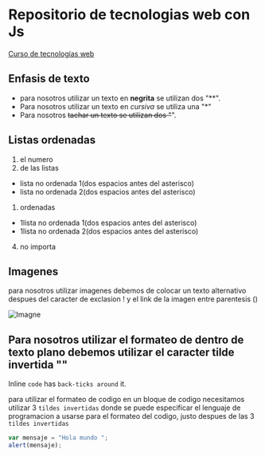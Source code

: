 # Repositorio de tecnologias web con Js

[Curso de tecnologías web](https://github.com/wilgue10/TecWeb2016B.git)
## Enfasis de texto
* para nosotros utilizar un texto en **negrita** se utilizan dos "**".
* Para nosotros utilizar un texto en *cursiva* se utiliza una "*"
* Para nosotros ~~tachar un texto se utilizan dos "~~".

## Listas ordenadas
1.  el numero
2. de las listas
  * lista no ordenada 1(dos espacios antes del asterisco)
  * lista no ordenada 2(dos espacios antes del asterisco)
1. ordenadas 
  * 1lista no ordenada 1(dos espacios antes del asterisco)
  * 1lista no ordenada 2(dos espacios antes del asterisco)
4. no importa

## Imagenes
para nosotros utilizar imagenes debemos de colocar un texto alternativo despues del caracter de exclasion ! y el link de la imagen entre parentesis ()
 
![Imagne](https://encrypted-tbn2.gstatic.com/images?q=tbn:ANd9GcSAkJ8HefF0QPFYxh_ws44sOOFunJZdwKcnrNGM1Xc64JegZfvkjpYzZnFJ)
## Para nosotros utilizar el formateo de  dentro de texto plano debemos utilizar el caracter tilde invertida  ""
Inline `code` has `back-ticks around` it.

para utilizar el formateo de codigo en un bloque de codigo necesitamos utilizar 3 `tildes invertidas` donde se puede especificar el lenguaje de programacion a usarse para el formateo del codigo, justo despues de las 3 `tildes invertidas` 
```javascript
var mensaje = "Hola mundo ";
alert(mensaje);
```
